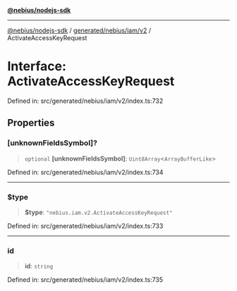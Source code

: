 [**@nebius/nodejs-sdk**](../../../../../README.md)

***

[@nebius/nodejs-sdk](../../../../../README.md) / [generated/nebius/iam/v2](../README.md) / ActivateAccessKeyRequest

# Interface: ActivateAccessKeyRequest

Defined in: src/generated/nebius/iam/v2/index.ts:732

## Properties

### \[unknownFieldsSymbol\]?

> `optional` **\[unknownFieldsSymbol\]**: `Uint8Array`\<`ArrayBufferLike`\>

Defined in: src/generated/nebius/iam/v2/index.ts:734

***

### $type

> **$type**: `"nebius.iam.v2.ActivateAccessKeyRequest"`

Defined in: src/generated/nebius/iam/v2/index.ts:733

***

### id

> **id**: `string`

Defined in: src/generated/nebius/iam/v2/index.ts:735
